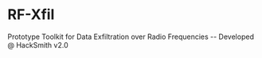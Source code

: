 # RF-Xfil
Prototype Toolkit for Data Exfiltration over Radio Frequencies -- Developed @ HackSmith v2.0 
